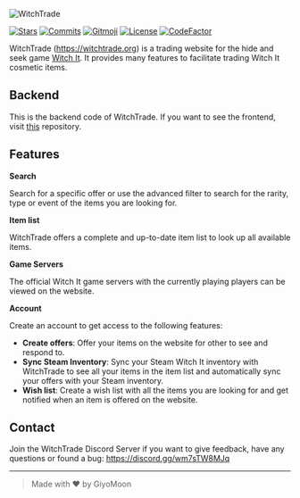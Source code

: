 ![WitchTrade](https://i.imgur.com/Rjxtp6X.png)

[![Stars](https://img.shields.io/github/stars/WitchTrade/backend.svg?color=ff67e4)](https://github.com/WitchTrade/backend/stargazers)
[![Commits](https://img.shields.io/github/commit-activity/m/WitchTrade/backend?color=ff67e4)](https://github.com/WitchTrade/backend/commits)
[![Gitmoji](https://img.shields.io/badge/gitmoji-%20😜%20😍-FFDD67.svg?color=ff67e4)](https://gitmoji.dev)
[![License](https://img.shields.io/github/license/WitchTrade/backend.svg?color=ff67e4)](https://github.com/WitchTrade/backend/blob/main/COPYING)
[![CodeFactor](https://www.codefactor.io/repository/github/WitchTrade/backend/badge)](https://www.codefactor.io/repository/github/WitchTrade/backend)

WitchTrade (https://witchtrade.org) is a trading website for the hide and seek game [Witch It](https://store.steampowered.com/app/559650/Witch_It/). It provides many features to facilitate trading Witch It cosmetic items.

## Backend

This is the backend code of WitchTrade. If you want to see the frontend, visit [this](https://github.com/WitchTrade/frontend) repository.

## Features
**Search**

Search for a specific offer or use the advanced filter to search for the rarity, type or event of the items you are looking for.

**Item list**

WitchTrade offers a complete and up-to-date item list to look up all available items.

**Game Servers**

The official Witch It game servers with the currently playing players can be viewed on the website.

**Account**

Create an account to get access to the following features:

- **Create offers**: Offer your items on the website for other to see and respond to.
- **Sync Steam Inventory**: Sync your Steam Witch It inventory with WitchTrade to see all your items in the item list and automatically sync your offers with your Steam inventory.
- **Wish list**: Create a wish list with all the items you are looking for and get notified when an item is offered on the website.

## Contact
Join the WitchTrade Discord Server if you want to give feedback, have any questions or found a bug: https://discord.gg/wm7sTW8MJq
___
> Made with ❤️ by GiyoMoon